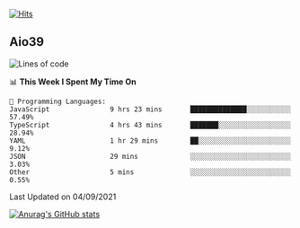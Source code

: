 [![Hits](https://hits.seeyoufarm.com/api/count/incr/badge.svg?url=https%3A%2F%2Fgithub.com%2Faio39&count_bg=%2339C5BB&title_bg=%23555555&icon=&icon_color=%23E7E7E7&title=hits&edge_flat=false)](https://hits.seeyoufarm.com)

## Aio39

<!--START_SECTION:waka-->
![Lines of code](https://img.shields.io/badge/From%20Hello%20World%20I%27ve%20Written-634639%20lines%20of%20code-blue)

📊 **This Week I Spent My Time On** 

```text
💬 Programming Languages: 
JavaScript               9 hrs 23 mins       ██████████████░░░░░░░░░░░   57.49% 
TypeScript               4 hrs 43 mins       ███████░░░░░░░░░░░░░░░░░░   28.94% 
YAML                     1 hr 29 mins        ██░░░░░░░░░░░░░░░░░░░░░░░   9.12% 
JSON                     29 mins             ░░░░░░░░░░░░░░░░░░░░░░░░░   3.03% 
Other                    5 mins              ░░░░░░░░░░░░░░░░░░░░░░░░░   0.55%

```


 Last Updated on 04/09/2021
<!--END_SECTION:waka-->
[![Anurag's GitHub stats](https://github-readme-stats.vercel.app/api?username=aio39)](https://github.com/anuraghazra/github-readme-stats)

<!--
**aio39/aio39** is a ✨ _special_ ✨ repository because its `README.md` (this file) appears on your GitHub profile.

Here are some ideas to get you started:

- 🔭 I’m currently working on ...
- 🌱 I’m currently learning ...
- 👯 I’m looking to collaborate on ...
- 🤔 I’m looking for help with ...
- 💬 Ask me about ...
- 📫 How to reach me: ...
- 😄 Pronouns: ...
- ⚡ Fun fact: ...
-->
